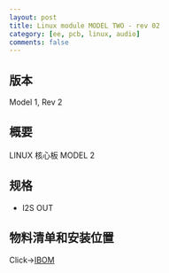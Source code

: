 ```yaml
---
layout: post
title: Linux module MODEL TWO - rev 02
category: [ee, pcb, linux, audio]
comments: false
---
```



## 版本

Model 1, Rev 2

## 概要
LINUX 核心板 MODEL 2

## 规格
- I2S OUT


## 物料清单和安装位置
Click->[IBOM](/static/KiCAD-20200630-f1c100s-card-v2/bom/ibom/html)

